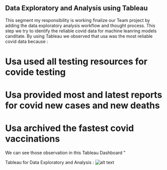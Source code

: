 ## Data Exploratory and Analysis using Tableau
This segment my responsibility is working finalize our Team project by adding the data exploratory analysis workflow and thought process. 
This step we try to identify the reliable covid data for machine leanring models canditate. By using Tableau we observed that usa was the most reliable covid data because :

  # Usa used all testing resources for covide testing
  # Usa provided most and latest reports for covid new cases and new deaths
  # Usa archived the fastest covid vaccinations 
  
 We can see those observation in this Tableau Dashboard "

Tableau for Data Exploratory and Analysis  : 
 ![alt text][Image1]
  
 [Image1]: https://github.com/luke-c-newell/Final_Project/blob/ttan0408/segment-2/Interactive_World_Wide_Covid_Map.PNG "Tableau for Data Exploratory and Analysis"
 

 
